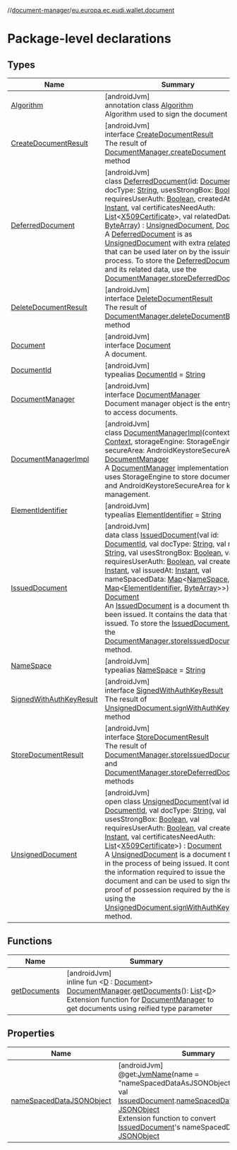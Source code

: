 //[document-manager](../../index.md)/[eu.europa.ec.eudi.wallet.document](index.md)

# Package-level declarations

## Types

| Name                                                               | Summary                                                                                                                                                                                                                                                                                                                                                                                                                                                                                                                                                                                                                                                                                                                                                                                                                                                                                                                                                                                                                                                                                                                                                                                                                                                                                                                                                                                                                                                                                                                   |
|--------------------------------------------------------------------|---------------------------------------------------------------------------------------------------------------------------------------------------------------------------------------------------------------------------------------------------------------------------------------------------------------------------------------------------------------------------------------------------------------------------------------------------------------------------------------------------------------------------------------------------------------------------------------------------------------------------------------------------------------------------------------------------------------------------------------------------------------------------------------------------------------------------------------------------------------------------------------------------------------------------------------------------------------------------------------------------------------------------------------------------------------------------------------------------------------------------------------------------------------------------------------------------------------------------------------------------------------------------------------------------------------------------------------------------------------------------------------------------------------------------------------------------------------------------------------------------------------------------|
| [Algorithm](-algorithm/index.md)                                   | [androidJvm]<br>annotation class [Algorithm](-algorithm/index.md)<br>Algorithm used to sign the document                                                                                                                                                                                                                                                                                                                                                                                                                                                                                                                                                                                                                                                                                                                                                                                                                                                                                                                                                                                                                                                                                                                                                                                                                                                                                                                                                                                                                  |
| [CreateDocumentResult](-create-document-result/index.md)           | [androidJvm]<br>interface [CreateDocumentResult](-create-document-result/index.md)<br>The result of [DocumentManager.createDocument](-document-manager/create-document.md) method                                                                                                                                                                                                                                                                                                                                                                                                                                                                                                                                                                                                                                                                                                                                                                                                                                                                                                                                                                                                                                                                                                                                                                                                                                                                                                                                         |
| [DeferredDocument](-deferred-document/index.md)                    | [androidJvm]<br>class [DeferredDocument](-deferred-document/index.md)(id: [DocumentId](index.md#659369697%2FClasslikes%2F1351694608), docType: [String](https://kotlinlang.org/api/latest/jvm/stdlib/kotlin/-string/index.html), usesStrongBox: [Boolean](https://kotlinlang.org/api/latest/jvm/stdlib/kotlin/-boolean/index.html), requiresUserAuth: [Boolean](https://kotlinlang.org/api/latest/jvm/stdlib/kotlin/-boolean/index.html), createdAt: [Instant](https://developer.android.com/reference/kotlin/java/time/Instant.html), val certificatesNeedAuth: [List](https://kotlinlang.org/api/latest/jvm/stdlib/kotlin.collections/-list/index.html)&lt;[X509Certificate](https://developer.android.com/reference/kotlin/java/security/cert/X509Certificate.html)&gt;, val relatedData: [ByteArray](https://kotlinlang.org/api/latest/jvm/stdlib/kotlin/-byte-array/index.html)) : [UnsignedDocument](-unsigned-document/index.md), [Document](-document/index.md)<br>A [DeferredDocument](-deferred-document/index.md) is as [UnsignedDocument](-unsigned-document/index.md) with extra [relatedData](-deferred-document/related-data.md) that can be used later on by the issuing process. To store the [DeferredDocument](-deferred-document/index.md) and its related data, use the [DocumentManager.storeDeferredDocument](-document-manager/store-deferred-document.md)                                                                                                                                        |
| [DeleteDocumentResult](-delete-document-result/index.md)           | [androidJvm]<br>interface [DeleteDocumentResult](-delete-document-result/index.md)<br>The result of [DocumentManager.deleteDocumentById](-document-manager/delete-document-by-id.md) method                                                                                                                                                                                                                                                                                                                                                                                                                                                                                                                                                                                                                                                                                                                                                                                                                                                                                                                                                                                                                                                                                                                                                                                                                                                                                                                               |
| [Document](-document/index.md)                                     | [androidJvm]<br>interface [Document](-document/index.md)<br>A document.                                                                                                                                                                                                                                                                                                                                                                                                                                                                                                                                                                                                                                                                                                                                                                                                                                                                                                                                                                                                                                                                                                                                                                                                                                                                                                                                                                                                                                                   |
| [DocumentId](index.md#659369697%2FClasslikes%2F1351694608)         | [androidJvm]<br>typealias [DocumentId](index.md#659369697%2FClasslikes%2F1351694608) = [String](https://kotlinlang.org/api/latest/jvm/stdlib/kotlin/-string/index.html)                                                                                                                                                                                                                                                                                                                                                                                                                                                                                                                                                                                                                                                                                                                                                                                                                                                                                                                                                                                                                                                                                                                                                                                                                                                                                                                                                   |
| [DocumentManager](-document-manager/index.md)                      | [androidJvm]<br>interface [DocumentManager](-document-manager/index.md)<br>Document manager object is the entry point to access documents.                                                                                                                                                                                                                                                                                                                                                                                                                                                                                                                                                                                                                                                                                                                                                                                                                                                                                                                                                                                                                                                                                                                                                                                                                                                                                                                                                                                |
| [DocumentManagerImpl](-document-manager-impl/index.md)             | [androidJvm]<br>class [DocumentManagerImpl](-document-manager-impl/index.md)(context: [Context](https://developer.android.com/reference/kotlin/android/content/Context.html), storageEngine: StorageEngine, secureArea: AndroidKeystoreSecureArea) : [DocumentManager](-document-manager/index.md)<br>A [DocumentManager](-document-manager/index.md) implementation that uses StorageEngine to store documents and AndroidKeystoreSecureArea for key management.                                                                                                                                                                                                                                                                                                                                                                                                                                                                                                                                                                                                                                                                                                                                                                                                                                                                                                                                                                                                                                                         |
| [ElementIdentifier](index.md#-190936378%2FClasslikes%2F1351694608) | [androidJvm]<br>typealias [ElementIdentifier](index.md#-190936378%2FClasslikes%2F1351694608) = [String](https://kotlinlang.org/api/latest/jvm/stdlib/kotlin/-string/index.html)                                                                                                                                                                                                                                                                                                                                                                                                                                                                                                                                                                                                                                                                                                                                                                                                                                                                                                                                                                                                                                                                                                                                                                                                                                                                                                                                           |
| [IssuedDocument](-issued-document/index.md)                        | [androidJvm]<br>data class [IssuedDocument](-issued-document/index.md)(val id: [DocumentId](index.md#659369697%2FClasslikes%2F1351694608), val docType: [String](https://kotlinlang.org/api/latest/jvm/stdlib/kotlin/-string/index.html), val name: [String](https://kotlinlang.org/api/latest/jvm/stdlib/kotlin/-string/index.html), val usesStrongBox: [Boolean](https://kotlinlang.org/api/latest/jvm/stdlib/kotlin/-boolean/index.html), val requiresUserAuth: [Boolean](https://kotlinlang.org/api/latest/jvm/stdlib/kotlin/-boolean/index.html), val createdAt: [Instant](https://developer.android.com/reference/kotlin/java/time/Instant.html), val issuedAt: [Instant](https://developer.android.com/reference/kotlin/java/time/Instant.html), val nameSpacedData: [Map](https://kotlinlang.org/api/latest/jvm/stdlib/kotlin.collections/-map/index.html)&lt;[NameSpace](index.md#1862659344%2FClasslikes%2F1351694608), [Map](https://kotlinlang.org/api/latest/jvm/stdlib/kotlin.collections/-map/index.html)&lt;[ElementIdentifier](index.md#-190936378%2FClasslikes%2F1351694608), [ByteArray](https://kotlinlang.org/api/latest/jvm/stdlib/kotlin/-byte-array/index.html)&gt;&gt;) : [Document](-document/index.md)<br>An [IssuedDocument](-issued-document/index.md) is a document that has been issued. It contains the data that was issued. To store the [IssuedDocument](-issued-document/index.md), use the [DocumentManager.storeIssuedDocument](-document-manager/store-issued-document.md) method. |
| [NameSpace](index.md#1862659344%2FClasslikes%2F1351694608)         | [androidJvm]<br>typealias [NameSpace](index.md#1862659344%2FClasslikes%2F1351694608) = [String](https://kotlinlang.org/api/latest/jvm/stdlib/kotlin/-string/index.html)                                                                                                                                                                                                                                                                                                                                                                                                                                                                                                                                                                                                                                                                                                                                                                                                                                                                                                                                                                                                                                                                                                                                                                                                                                                                                                                                                   |
| [SignedWithAuthKeyResult](-signed-with-auth-key-result/index.md)   | [androidJvm]<br>interface [SignedWithAuthKeyResult](-signed-with-auth-key-result/index.md)<br>The result of [UnsignedDocument.signWithAuthKey](-unsigned-document/sign-with-auth-key.md) method                                                                                                                                                                                                                                                                                                                                                                                                                                                                                                                                                                                                                                                                                                                                                                                                                                                                                                                                                                                                                                                                                                                                                                                                                                                                                                                           |
| [StoreDocumentResult](-store-document-result/index.md)             | [androidJvm]<br>interface [StoreDocumentResult](-store-document-result/index.md)<br>The result of [DocumentManager.storeIssuedDocument](-document-manager/store-issued-document.md) and [DocumentManager.storeDeferredDocument](-document-manager/store-deferred-document.md) methods                                                                                                                                                                                                                                                                                                                                                                                                                                                                                                                                                                                                                                                                                                                                                                                                                                                                                                                                                                                                                                                                                                                                                                                                                                     |
| [UnsignedDocument](-unsigned-document/index.md)                    | [androidJvm]<br>open class [UnsignedDocument](-unsigned-document/index.md)(val id: [DocumentId](index.md#659369697%2FClasslikes%2F1351694608), val docType: [String](https://kotlinlang.org/api/latest/jvm/stdlib/kotlin/-string/index.html), val usesStrongBox: [Boolean](https://kotlinlang.org/api/latest/jvm/stdlib/kotlin/-boolean/index.html), val requiresUserAuth: [Boolean](https://kotlinlang.org/api/latest/jvm/stdlib/kotlin/-boolean/index.html), val createdAt: [Instant](https://developer.android.com/reference/kotlin/java/time/Instant.html), val certificatesNeedAuth: [List](https://kotlinlang.org/api/latest/jvm/stdlib/kotlin.collections/-list/index.html)&lt;[X509Certificate](https://developer.android.com/reference/kotlin/java/security/cert/X509Certificate.html)&gt;) : [Document](-document/index.md)<br>A [UnsignedDocument](-unsigned-document/index.md) is a document that is in the process of being issued. It contains the information required to issue the document and can be used to sign the proof of possession required by the issuers using the [UnsignedDocument.signWithAuthKey](-unsigned-document/sign-with-auth-key.md) method.                                                                                                                                                                                                                                                                                                                                        |

## Functions

| Name                             | Summary                                                                                                                                                                                                                                                                                                                                                                                                                 |
|----------------------------------|-------------------------------------------------------------------------------------------------------------------------------------------------------------------------------------------------------------------------------------------------------------------------------------------------------------------------------------------------------------------------------------------------------------------------|
| [getDocuments](get-documents.md) | [androidJvm]<br>inline fun &lt;[D](get-documents.md) : [Document](-document/index.md)&gt; [DocumentManager](-document-manager/index.md).[getDocuments](get-documents.md)(): [List](https://kotlinlang.org/api/latest/jvm/stdlib/kotlin.collections/-list/index.html)&lt;[D](get-documents.md)&gt;<br>Extension function for [DocumentManager](-document-manager/index.md) to get documents using reified type parameter |

## Properties

| Name                                                           | Summary                                                                                                                                                                                                                                                                                                                                                                                                                                                                                                                                                     |
|----------------------------------------------------------------|-------------------------------------------------------------------------------------------------------------------------------------------------------------------------------------------------------------------------------------------------------------------------------------------------------------------------------------------------------------------------------------------------------------------------------------------------------------------------------------------------------------------------------------------------------------|
| [nameSpacedDataJSONObject](name-spaced-data-j-s-o-n-object.md) | [androidJvm]<br>@get:[JvmName](https://kotlinlang.org/api/latest/jvm/stdlib/kotlin.jvm/-jvm-name/index.html)(name = &quot;nameSpacedDataAsJSONObject&quot;)<br>val [IssuedDocument](-issued-document/index.md).[nameSpacedDataJSONObject](name-spaced-data-j-s-o-n-object.md): [JSONObject](https://developer.android.com/reference/kotlin/org/json/JSONObject.html)<br>Extension function to convert [IssuedDocument](-issued-document/index.md)'s nameSpacedData to [JSONObject](https://developer.android.com/reference/kotlin/org/json/JSONObject.html) |
